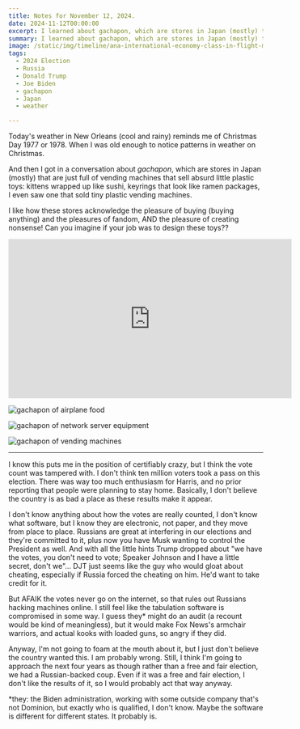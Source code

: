 ```yaml
---
title: Notes for November 12, 2024.
date: 2024-11-12T00:00:00
excerpt: I learned about gachapon, which are stores in Japan (mostly) that are just full of vending machines that sell absurd little plastic toys.
summary: I learned about gachapon, which are stores in Japan (mostly) that are just full of vending machines that sell absurd little plastic toys.
image: /static/img/timeline/ana-international-economy-class-in-flight-meal-figure-collection-2.jpg
tags:
  - 2024 Election
  - Russia
  - Donald Trump
  - Joe Biden
  - gachapon
  - Japan
  - weather

---
```


Today's weather in New Orleans (cool and rainy) reminds me of Christmas Day 1977 or 1978. When I was old enough to notice patterns in weather on Christmas.

And then I got in a conversation about _gachapon_, which are stores in Japan (mostly) that are just full of vending machines that sell absurd little plastic toys: kittens wrapped up like sushi, keyrings that look like ramen packages, I even saw one that sold tiny plastic vending machines.

I like how these stores acknowledge the pleasure of buying (buying anything) and the pleasures of fandom, AND the pleasure of creating nonsense! Can you imagine if your job was to design these toys??

<iframe width="560" height="315" src="https://www.youtube.com/embed/_86afKFPFWM?si=XC2rwqbJ02zvQZIt" title="YouTube video player" frameborder="0" allow="accelerometer; autoplay; clipboard-write; encrypted-media; gyroscope; picture-in-picture; web-share" referrerpolicy="strict-origin-when-cross-origin" allowfullscreen></iframe>

![gachapon of airplane food](/static/img/timeline/ana-international-economy-class-in-flight-meal-figure-collection-2.jpg)

![gachapon of network server equipment](/static/img/timeline/Network-Server-Equipment-2.jpg)

![gachapon of vending machines](/static/img/timeline/cheerio-vending-machine-mascot-rerelease.jpg)

-----

I know this puts me in the position of certifiably crazy, but I think the vote count was tampered with.
I don't think ten million voters took a pass on this election. There was way too much enthusiasm for Harris, and no prior reporting that people were planning to stay home.
Basically, I don't believe the country is as bad a place as these results make it appear.

I don't know anything about how the votes are really counted, I don't know what software, but I know they are electronic, not paper, and they move from place to place.
Russians are great at interfering in our elections and they're committed to it, plus now you have Musk wanting to control the President as well.
And with all the little hints Trump dropped about "we have the votes, you don't need to vote; Speaker Johnson and I have a little secret, don't we"...
DJT just seems like the guy who would gloat about cheating, especially if Russia forced the cheating on him. He'd want to take credit for it.

But AFAIK the votes never go on the internet, so that rules out Russians hacking machines online. I still feel like the tabulation software is compromised in some way.
I guess they* might do an audit (a recount would be kind of meaningless), but it would make Fox News's armchair warriors, and actual kooks with loaded guns, so angry if they did.

Anyway, I'm not going to foam at the mouth about it, but I just don't believe the country wanted this.
I am probably wrong. Still, I think I'm going to approach the next four years as though rather than a free and fair election, we had a Russian-backed coup.
Even if it was a free and fair election, I don't like the results of it, so I would probably act that way anyway.


\*they: the Biden administration, working with some outside company that's not Dominion, but exactly who is qualified, I don't know. Maybe the software is different for different states. It probably is.

